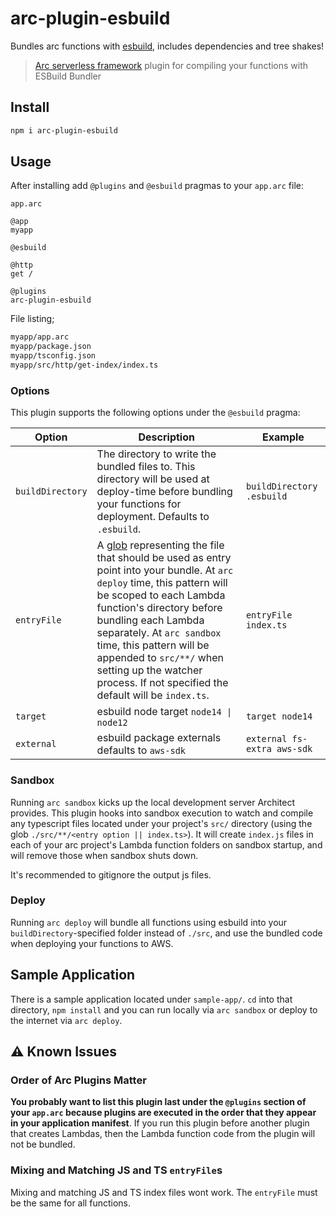 # arc-plugin-esbuild

Bundles arc functions with [esbuild](https://esbuild.github.io/), includes dependencies and tree shakes!

> [Arc serverless framework](https://arc.codes) plugin for compiling your functions with ESBuild Bundler

## Install

```bash
npm i arc-plugin-esbuild
```

## Usage

After installing add `@plugins` and `@esbuild` pragmas to your `app.arc` file:

`app.arc`

```arc
@app
myapp

@esbuild

@http
get /

@plugins
arc-plugin-esbuild
```

File listing;

```sh
myapp/app.arc
myapp/package.json
myapp/tsconfig.json
myapp/src/http/get-index/index.ts
```

### Options

This plugin supports the following options under the `@esbuild` pragma:

|Option|Description|Example|
|---|---|---|
|`buildDirectory`| The directory to write the bundled files to. This directory will be used at deploy-time before bundling your functions for deployment. Defaults to `.esbuild`. |`buildDirectory .esbuild`|
|`entryFile`|A [glob](https://github.com/isaacs/node-glob#glob-primer) representing the file that should be used as entry point into your bundle. At `arc deploy` time, this pattern will be scoped to each Lambda function's directory before bundling each Lambda separately. At `arc sandbox` time, this pattern will be appended to `src/**/` when setting up the watcher process. If not specified the default will be `index.ts`.|`entryFile index.ts`|
|`target`| esbuild node target `node14 \| node12` | `target node14` |
|`external`| esbuild package externals defaults to `aws-sdk` | `external fs-extra aws-sdk` |

### Sandbox

Running `arc sandbox` kicks up the local development server Architect provides.
This plugin hooks into sandbox execution to watch and compile any typescript
files located under your project's `src/` directory (using the glob
`./src/**/<entry option || index.ts>`). It will create `index.js` files in each of your arc project's
Lambda function folders on sandbox startup, and will remove those when sandbox
shuts down.

It's recommended to gitignore the output js files.

### Deploy

Running `arc deploy` will bundle all functions using esbuild into your
`buildDirectory`-specified folder instead of `./src`, and use the bundled code when
deploying your functions to AWS.

## Sample Application

There is a sample application located under `sample-app/`. `cd` into that
directory, `npm install` and you can run locally via `arc sandbox` or deploy to
the internet via `arc deploy`.

## ⚠️ Known Issues

### Order of Arc Plugins Matter

**You probably want to list this plugin last under the `@plugins` section of your
`app.arc` because plugins are executed in the order that they appear in your
application manifest**. If you run this plugin before another plugin that creates
Lambdas, then the Lambda function code from the plugin will not be bundled.

### Mixing and Matching JS and TS `entryFile`s

Mixing and matching JS and TS index files wont work. The `entryFile` must be the same for all functions.

